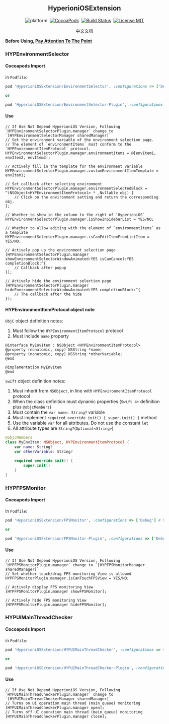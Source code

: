 <div align="center">

HyperioniOSExtension
------

</div>

<div align="center">

![platform](https://img.shields.io/badge/Platform-iOS%E2%89%A59.0-brightgreen.svg)&nbsp;
[![CocoaPods](https://img.shields.io/badge/Cocoapods-compatible-brightgreen.svg?style=flat)](http://cocoapods.org/)&nbsp;
[![Build Status](https://travis-ci.org/ToBeDefined/HyperioniOSExtension.svg?branch=master)](https://travis-ci.org/ToBeDefined/HyperioniOSExtension)&nbsp;
[![License MIT](https://img.shields.io/badge/license-MIT-green.svg?style=flat)](https://github.com/tobedefined/HyperioniOSExtension/blob/master/LICENSE)

</div>

<div align="center">

[中文文档](README_CN.md)

</div>

**Before Using, [Pay Attention To The Point](Note.md)**

### HYPEnvironmentSelector

#### Cocoapods Import

in `Podfile`:

```ruby
pod 'HyperioniOSExtension/EnvironmentSelector', :configurations => ['Debug'] # Not Depend HyperioniOS, iOS Version >= 7.0

or

pod 'HyperioniOSExtension/EnvironmentSelector-Plugin', :configurations => ['Debug'] # Depend HyperioniOS, iOS Version >= 9.0
```

#### Use

```objc
// If Use Not Depend HyperioniOS Version, Following `HYPEnvironmentSelectorPlugin.manager` change to `[HYPEnvironmentSelectorManager sharedManager]`
// Set the environment variable of the environment selection page. 
// The element of `environmentItems` must conform to the `HYPEnvironmentItemProtocol` protocol.
HYPEnvironmentSelectorPlugin.manager.environmentItems = @[envItem1, envItem2, envItem3];

// Actively fill in the template for the environment variable
HYPEnvironmentSelectorPlugin.manager.customEnvironmentItemTemplate = envItem1;

// Set callback after selecting environment
HYPEnvironmentSelectorPlugin.manager.environmentSelectedBlock = ^(NSObject<HYPEnvironmentItemProtocol> * _Nullable obj) {
    // Click on the environment setting and return the corresponding obj.
};

// Whether to show in the column to the right of `HyperioniOS`
HYPEnvironmentSelectorPlugin.manager.isShowInSidebarList = YES/NO;

// Whether to allow editing with the element of `environmentItems` as a template
HYPEnvironmentSelectorPlugin.manager.isCanEditItemFromListItem = YES/NO;

// Actively pop up the environment selection page
[HYPEnvironmentSelectorPlugin.manager showEnvironmentSelectorWindowAnimated:YES isCanCancel:YES completionBlock:^{
    // Callback after popup
}];

// Actively hide the environment selection page
[HYPEnvironmentSelectorPlugin.manager hideEnvironmentSelectorWindowAnimated:YES completionBlock:^{
    // The callback after the hide
}];
```

#### HYPEnvironmentItemProtocol object note

`ObjC` object definition notes:

 1. Must follow the `HYPEnvironmentItemProtocol` protocol
 2. Must include `name` property


```objc
@interface MyEnvItem : NSObject <HYPEnvironmentItemProtocol>
@property (nonatomic, copy) NSString *name;
@property (nonatomic, copy) NSString *otherVariable;
@end
 
@implementation MyEnvItem
@end
```

`Swift` object definition notes:

 1. Must inherit from `NSObject`, in line with `HYPEnvironmentItemProtocol` protocol
 2. When the class definition must dynamic properties (`Swift 4+` definition plus `@objcMembers`)
 3. Must contain the `var name: String?` variable
 4. Must implement `required override init() { super.init() }` method
 5. Use the variable `var` for all attributes. Do not use the constant `let`
 6. All attribute types are `String?`(`Optional<String>`)

```swift
@objcMembers
class MyEnvItem: NSObject, HYPEnvironmentItemProtocol {
    var name: String?
    var otherVariable: String?
 
    required override init() {
        super.init()
    }
}
```


### HYPFPSMonitor

#### Cocoapods Import

in `Podfile`:

```ruby
pod 'HyperioniOSExtension/FPSMonitor', :configurations => ['Debug'] # Not Depend HyperioniOS, iOS Version >= 6.0

or

pod 'HyperioniOSExtension/FPSMonitor-Plugin', :configurations => ['Debug'] # Depend HyperioniOS, iOS Version >= 9.0
```

#### Use


```objc
// If Use Not Depend HyperioniOS Version, Following `HYPFPSMonitorPlugin.manager` change to `[HYPFPSMonitorManager sharedManager]`
// Set whether touch/drag FPS monitoring View is allowed
HYPFPSMonitorPlugin.manager.isCanTouchFPSView = YES/NO;

// Actively display FPS monitoring View
[HYPFPSMonitorPlugin.manager showFPSMonitor];

// Actively hide FPS monitoring View
[HYPFPSMonitorPlugin.manager hideFPSMonitor];
```



### HYPUIMainThreadChecker

#### Cocoapods Import

in `Podfile`:

```ruby
pod 'HyperioniOSExtension/HYPUIMainThreadChecker', :configurations => ['Debug'] # Not Depend HyperioniOS, iOS Version >= 5.0

or

pod 'HyperioniOSExtension/HYPUIMainThreadChecker-Plugin', :configurations => ['Debug'] # Depend HyperioniOS, iOS Version >= 9.0
```

#### Use


```objc
// If Use Not Depend HyperioniOS Version, Following `HYPUIMainThreadCheckerPlugin.manager` change to `[HYPUIMainThreadCheckerManager sharedManager]`
// Turns on UI operation main thread (main_queue) monitoring
[HYPUIMainThreadCheckerPlugin.manager open];
// Turns off UI operation main thread (main_queue) monitoring
[HYPUIMainThreadCheckerPlugin.manager close];
```

